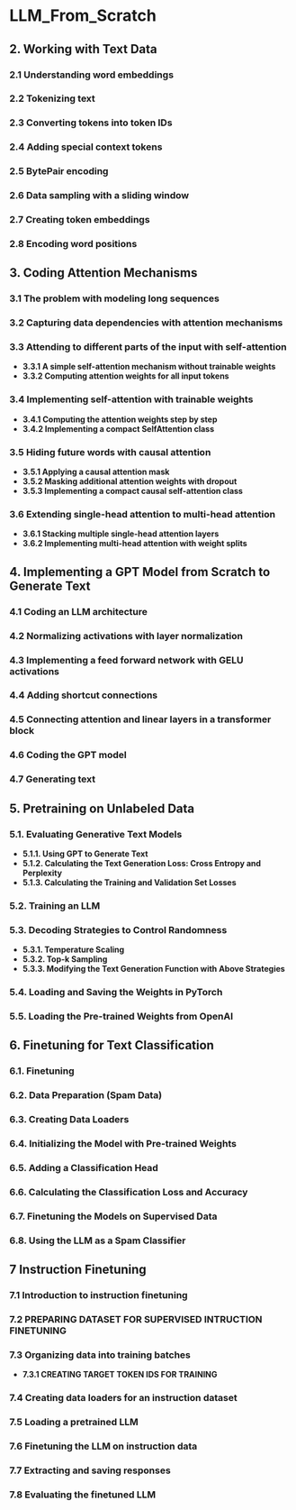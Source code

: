 # LLM_From_Scratch

## 2. Working with Text Data

### 2.1 Understanding word embeddings

### 2.2 Tokenizing text

### 2.3 Converting tokens into token IDs

### 2.4 Adding special context tokens

### 2.5 BytePair encoding

### 2.6 Data sampling with a sliding window

### 2.7 Creating token embeddings

### 2.8 Encoding word positions

## 3. Coding Attention Mechanisms

### 3.1 The problem with modeling long sequences

### 3.2 Capturing data dependencies with attention mechanisms

### 3.3 Attending to different parts of the input with self-attention
- **3.3.1 A simple self-attention mechanism without trainable weights**
- **3.3.2 Computing attention weights for all input tokens**

### 3.4 Implementing self-attention with trainable weights
- **3.4.1 Computing the attention weights step by step**
- **3.4.2 Implementing a compact SelfAttention class**

### 3.5 Hiding future words with causal attention
- **3.5.1 Applying a causal attention mask**
- **3.5.2 Masking additional attention weights with dropout**
- **3.5.3 Implementing a compact causal self-attention class**

### 3.6 Extending single-head attention to multi-head attention
- **3.6.1 Stacking multiple single-head attention layers**
- **3.6.2 Implementing multi-head attention with weight splits**


## 4. Implementing a GPT Model from Scratch to Generate Text

### 4.1 Coding an LLM architecture

### 4.2 Normalizing activations with layer normalization

### 4.3 Implementing a feed forward network with GELU activations

### 4.4 Adding shortcut connections

### 4.5 Connecting attention and linear layers in a transformer block

### 4.6 Coding the GPT model

### 4.7 Generating text


## 5. Pretraining on Unlabeled Data

### 5.1. Evaluating Generative Text Models
- **5.1.1. Using GPT to Generate Text**
- **5.1.2. Calculating the Text Generation Loss: Cross Entropy and Perplexity**
- **5.1.3. Calculating the Training and Validation Set Losses**

### 5.2. Training an LLM

### 5.3. Decoding Strategies to Control Randomness
- **5.3.1. Temperature Scaling**
- **5.3.2. Top-k Sampling**
- **5.3.3. Modifying the Text Generation Function with Above Strategies**

### 5.4. Loading and Saving the Weights in PyTorch

### 5.5. Loading the Pre-trained Weights from OpenAI

## 6. Finetuning for Text Classification

### 6.1. Finetuning

### 6.2. Data Preparation (Spam Data)

### 6.3. Creating Data Loaders

### 6.4. Initializing the Model with Pre-trained Weights

### 6.5. Adding a Classification Head

### 6.6. Calculating the Classification Loss and Accuracy

### 6.7. Finetuning the Models on Supervised Data

### 6.8. Using the LLM as a Spam Classifier

## 7 Instruction Finetuning

### 7.1 Introduction to instruction finetuning

### 7.2 PREPARING DATASET FOR SUPERVISED INTRUCTION FINETUNING

### 7.3 Organizing data into training batches
- **7.3.1 CREATING TARGET TOKEN IDS FOR TRAINING**

### 7.4 Creating data loaders for an instruction dataset

### 7.5 Loading a pretrained LLM

### 7.6 Finetuning the LLM on instruction data

### 7.7 Extracting and saving responses

### 7.8 Evaluating the finetuned LLM
